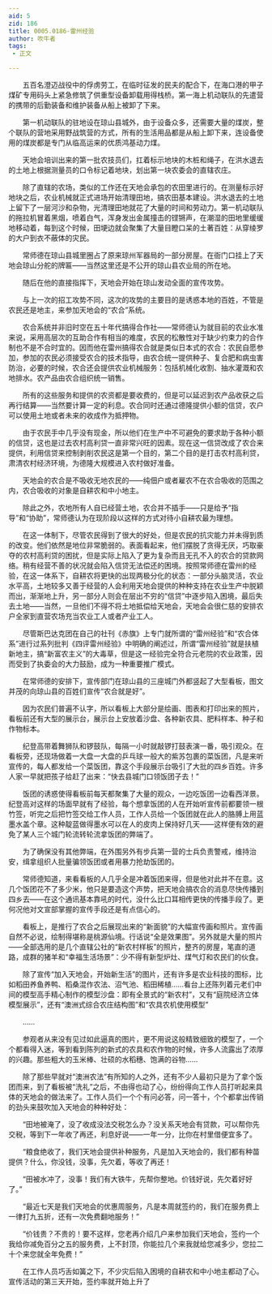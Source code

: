 ```yaml
---
aid: 5
zid: 186
title: 0005.0186-雷州经验
author: 吹牛者
tags: 
 - 正文

---
```




　　五百名澄迈战役中的俘虏劳工，在临时征发的民夫的配合下，在海口港的甲子煤矿专用码头上紧急修筑了供重型设备卸载用得栈桥。第一海上机动联队的先遣营的携带的后勤装备和维护装备从船上被卸了下来。

　　第一机动联队的驻地设在琼山县城外，由于设备众多，还需要大量的煤炭，整个联队的营地采用野战筑营的方式，所有的生活用品都是从船上卸下来，连设备使用的煤炭都是专门从临高运来的优质鸿基动力煤。

　　天地会培训出来的第一批农技员们，扛着标示地块的木桩和绳子，在洪水退去的土地上根据测量员的口令标记着地块，划出第一块农委会的直辖农庄。

　　除了直辖的农场，类似的工作还在天地会承包的农田里进行的。在测量标示好地块之后，农业机械就正式进场开始清理田地，搞农田基本建设。洪水退去的土地上留下了一层河沙和杂物，光清理田地就花了大量的时间和劳动力。第一机动联队的拖拉机冒着黑烟，喷着白气，浑身发出金属撞击的铿锵声，在潮湿的田地里缓缓地移动着，每到这个时候，田埂边就会聚集了大量目瞪口呆的土著百姓：从穿绫罗的大户到衣不蔽体的灾民。

　　常师德在琼山县城里圈占了原来琼州军器局的一部分房屋。在衙门口挂上了天地会琼山分舵的牌匾——当然这里还是不公开的琼山县农业局的所在地。

　　随后在他的直接指挥下，天地会开始在琼山发动全面的宣传攻势。

　　与上一次的招工攻势不同，这次的攻势的主要目的是诱惑本地的百姓，不管是农民还是地主，来参加天地会的“农合”系统。

　　农合系统并非旧时空在五十年代搞得合作社——常师德认为就目前的农业水准来说，采用高层次的互助合作有相当的难度，农民的松散性对于缺少约束力的合作制也不是不合时宜的。因而他在雷州搞得农合就是类似日本式的农合：农民自愿参加，参加的农民必须接受农合的技术指导，由农合统一提供种子、复合肥和病虫害防治，必要的时候，农合还会提供农业机械服务：包括机械化收割、抽水灌溉和农地排水。农产品由农合组织统一销售。

　　所有的这些服务和提供的农资都是要收费的，但是可以延迟到农产品收获之后再行结算——当然要计算一定的利息。农合同时还通过德隆提供小额的信贷，农户可以使用土地或者未来的收成作为抵押物。

　　由于农民手中几乎没有现金，所以他们在生产中不可避免的要求助于各种小额的信贷，这也是过去农村高利贷一直非常兴旺的因素。现在这一信贷改成了农合来提供，利用信贷来控制剥削农民这是第一个目的，第二个目的是打击农村高利贷，肃清农村经济环境，为德隆大规模进入农村做好准备。

　　天地会的农合是不吸收无地农民的——纯佃户或者雇农不在农合吸收的范围之内，农合吸收的对象是自耕农和中小地主。

　　除此之外，农地所有人自已经营土地，农合并不插手——只是给予“指导”和“协助”，常师德认为在现阶段以这样的方式对待小自耕农最为理想。

　　在这一体制下，尽管农民得到了很大的好处，但是农民的抗灾能力并未得到质的改变。他们依然是地位非常脆弱的。表面看起来，他们摆脱了贪得无厌，巧取豪夺的农村高利贷的困扰，但是实际上陷入了更为复杂而且无孔不入的农合的贷款网络。稍有经营不善的状况就会陷入信贷无法偿还的困境。按照常师德在雷州的经验，在这一体系下，自耕农将更快的出现两极分化的状态：一部分头脑灵活，农业水平高，土地较多又善于经营的人会利用天地会提供的种种支持在农业生产中脱颖而出，渐渐地上升，另一部分人则会在层出不穷的“信贷”中逐步陷入困境，最后失去土地——当然，一旦他们不得不将土地抵偿给天地会，天地会会很仁慈的安排农户全家到直营农场充当农业工人或者产业工人。

　　尽管斯巴达克团在自己的社刊《赤旗》上专门就所谓的“雷州经验”和“农合体系”进行过系列批判《四评雷州经验》中明确的阐述过，所谓“雷州经验”就是扶植新地主，搞“新富农主义”的大毒草，但是这一经验完全符合元老院的农业政策，因而受到了执委会的大力鼓励，成为一种重要推广模式。

　　在常师德的安排下，宣传部门在琼山县的三座城门外都竖起了大型看板，图文并茂的向琼山县的百姓们宣传“农合就是好”。

　　因为农民们普遍不认字，所以看板上大部分是绘画、图表和打印出来的照片，看板前还有大型的展示台，展示台上安放着沙盘、各种新农具、肥料样本、种子和作物标本。

　　纪登高带着舞狮队和锣鼓队，每隔一小时就敲锣打鼓表演一番，吸引观众。在看板旁，还现场做着一大盘一大盘的乒乓球一般大的紫苏包裹的菜饭团，凡是来听宣传的，每人都发给一个菜饭团，靠这个手段展示台吸引了大批的四乡百姓。许多人家一早就把孩子给赶了出来：“快去县城门口领饭团子去！”

　　饭团的诱惑使得看板前每天都聚集了大量的观众，一边吃饭团一边看西洋景。纪登高对这样的场面早就有了经验，每个想拿饭团的人在开始听宣传前都要领一根竹签，听完之后把竹签交给工作人员，工作人员给一个饭团就在此人的胳膊上用蓝墨水盖个章。这种靛蓝做得墨水可以在人的皮肉上保持好几天——这样便有效的避免了某人三个城门轮流转轮流拿饭团的弊端了。

　　为了确保没有其他弊端，在外围另外有步兵第一营的士兵负责警戒，维持治安，缉拿组织人批量骗领饭团或者用暴力抢劫饭团的。

　　常师德知道，来看看板的人几乎全是冲着饭团来得，但是他对此并不在意。这几个饭团花不了多少米，他只是要造这个声势，把天地会搞农合的消息尽快传播到四乡去——在这个通讯基本靠吼的时代，没什么比口耳相传更快的传播手段了。更何况他对文宣部掌握的宣传手段还是有点信心的。

　　看板上，是推行了农合之后展现出来的“新面貌”的大幅宣传画和照片。宣传画自然不必说，绘制得堪称是桃源仙境。行话说“全是效果图”。另外就是大量的照片——全部选用的是几个直辖公社的“新农村样板”的照片，整齐的房屋，笔直的道路，成群的猪羊和“幸福生活场景”：少不得有新型炉灶、煤气灯和农民们的伙食。

　　除了宣传“加入天地会，开始新生活”的图片，还有许多是农业科技的图标，比如稻田养鱼养鸭、稻桑混作农法、沼气池、稻田稀植……看台上还陈列着元老们中间的模型高手精心制作的模型沙盘：即有全景式的“新农村”，又有“庭院经济立体模型展示”，还有“澳洲式综合农庄结构图”和“农具农机使用模型”

　　……

　　参观者从来没有见过如此逼真的图片，更不用说这般精致细致的模型了，一个个都看得入迷，等到看到陈列的新式的农具和农作物的时候，许多人流露出了浓厚的兴趣。那些粗大的玉米棒、壮硕的水稻穗、饱满的谷物……

　　除了那些早就对“澳洲农法”有所知的人之外，还有不少人最初只是为了拿个饭团而来，到了看板被“洗礼”之后，不由得也动了心，纷纷得向工作人员打听起来具体的天地会的做法来了。工作人员们一个个有问必答，问一答十，个个都拿出传销的劲头来鼓吹加入天地会的种种好处：

　　“田地被淹了，没了收成没法交税怎么办？没关系天地会有贷款，可以帮你先交税，等到下一年收了再还，利息好说——一年一分，比你在村里借便宜多了。

　　“粮食绝收了，我们天地会提供补种服务，凡是加入天地会的，我们都有种苗提供？什么，你没钱，没事，先欠着，等收了再还！

　　“田被水冲了，没事！我们有大铁牛，先帮你整地。价钱好说，先欠着好好了。”

　　“最近七天是我们天地会的优惠周服务，凡是本周就签约的，我们在服务费上一律打九五折，还有一次免费翻地服务！”

　　“价钱贵？不贵的！要不这样，您老再介绍几户来参加我们天地会，签约一个我给你减免百分之五的服务费，上不封顶，你能拉几个来我就给您减多少，您拉二十个来您就全年免费！”

　　在工作人员巧舌如簧之下，不少灾后陷入困境的自耕农和中小地主都动了心。宣传活动的第三天开始，签约率就开始上升了


